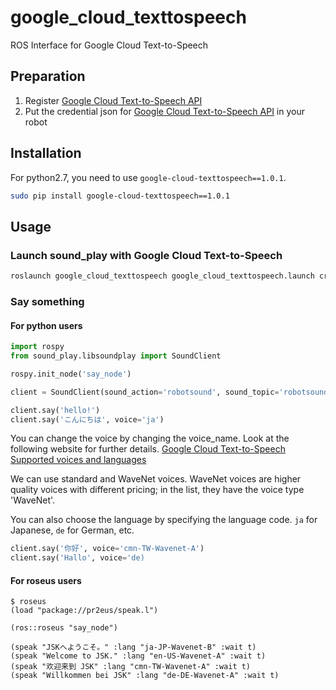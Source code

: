 # google_cloud_texttospeech

ROS Interface for Google Cloud Text-to-Speech

## Preparation

1. Register [Google Cloud Text-to-Speech API](https://cloud.google.com/text-to-speech)
2. Put the credential json for [Google Cloud Text-to-Speech API](https://cloud.google.com/text-to-speech) in your robot

## Installation

For python2.7, you need to use `google-cloud-texttospeech==1.0.1`.

```bash
sudo pip install google-cloud-texttospeech==1.0.1
```

## Usage

### Launch sound_play with Google Cloud Text-to-Speech

```bash
roslaunch google_cloud_texttospeech google_cloud_texttospeech.launch credential:=/your/credential/json/path
```

### Say something

#### For python users

```python
import rospy
from sound_play.libsoundplay import SoundClient

rospy.init_node('say_node')

client = SoundClient(sound_action='robotsound', sound_topic='robotsound')

client.say('hello!')
client.say('こんにちは', voice='ja')
```

You can change the voice by changing the voice_name.
Look at the following website for further details.
[Google Cloud Text-to-Speech Supported voices and languages](https://cloud.google.com/text-to-speech/docs/voices)

We can use standard and WaveNet voices.
WaveNet voices are higher quality voices with different pricing; in the list, they have the voice type 'WaveNet'.

You can also choose the language by specifying the language code.
`ja` for Japanese, `de` for German, etc.


```python
client.say('你好', voice='cmn-TW-Wavenet-A')
client.say('Hallo', voice='de)
```

#### For roseus users

```
$ roseus
(load "package://pr2eus/speak.l")

(ros::roseus "say_node")

(speak "JSKへようこそ。" :lang "ja-JP-Wavenet-B" :wait t)
(speak "Welcome to JSK." :lang "en-US-Wavenet-A" :wait t)
(speak "欢迎来到 JSK" :lang "cmn-TW-Wavenet-A" :wait t)
(speak "Willkommen bei JSK" :lang "de-DE-Wavenet-A" :wait t)
```
